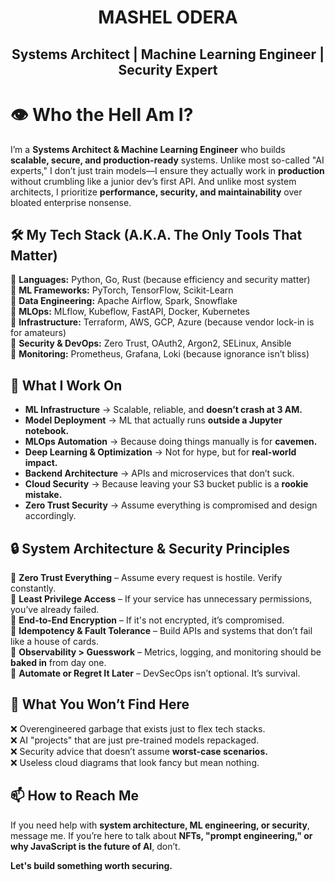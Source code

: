 <h1 align="center"> MASHEL ODERA </h1>

<h2 align="center">Systems Architect | Machine Learning Engineer | Security Expert</h2>

# **👁️ Who the Hell Am I?**  
I’m a **Systems Architect & Machine Learning Engineer** who builds **scalable, secure, and production-ready** systems. Unlike most so-called "AI experts," I don’t just train models—I ensure they actually work in **production** without crumbling like a junior dev’s first API. And unlike most system architects, I prioritize **performance, security, and maintainability** over bloated enterprise nonsense.  

## **🛠️ My Tech Stack (A.K.A. The Only Tools That Matter)**  
🔹 **Languages:** Python, Go, Rust (because efficiency and security matter)  
🔹 **ML Frameworks:** PyTorch, TensorFlow, Scikit-Learn  
🔹 **Data Engineering:** Apache Airflow, Spark, Snowflake  
🔹 **MLOps:** MLflow, Kubeflow, FastAPI, Docker, Kubernetes  
🔹 **Infrastructure:** Terraform, AWS, GCP, Azure (because vendor lock-in is for amateurs)  
🔹 **Security & DevOps:** Zero Trust, OAuth2, Argon2, SELinux, Ansible  
🔹 **Monitoring:** Prometheus, Grafana, Loki (because ignorance isn’t bliss)  

## **🔮 What I Work On**  
- **ML Infrastructure** → Scalable, reliable, and **doesn’t crash at 3 AM.**  
- **Model Deployment** → ML that actually runs **outside a Jupyter notebook.**  
- **MLOps Automation** → Because doing things manually is for **cavemen.**  
- **Deep Learning & Optimization** → Not for hype, but for **real-world impact.**  
- **Backend Architecture** → APIs and microservices that don’t suck.  
- **Cloud Security** → Because leaving your S3 bucket public is a **rookie mistake.**  
- **Zero Trust Security** → Assume everything is compromised and design accordingly.  

## **🔒 System Architecture & Security Principles**  
🔹 **Zero Trust Everything** – Assume every request is hostile. Verify constantly.  
🔹 **Least Privilege Access** – If your service has unnecessary permissions, you’ve already failed.  
🔹 **End-to-End Encryption** – If it's not encrypted, it’s compromised.  
🔹 **Idempotency & Fault Tolerance** – Build APIs and systems that don’t fail like a house of cards.  
🔹 **Observability > Guesswork** – Metrics, logging, and monitoring should be **baked in** from day one.  
🔹 **Automate or Regret It Later** – DevSecOps isn’t optional. It’s survival.  

## **📖 What You Won’t Find Here**  
❌ Overengineered garbage that exists just to flex tech stacks.  
❌ AI "projects" that are just pre-trained models repackaged.  
❌ Security advice that doesn’t assume **worst-case scenarios.**  
❌ Useless cloud diagrams that look fancy but mean nothing.

## **📫 How to Reach Me**  
If you need help with **system architecture, ML engineering, or security**, message me. If you’re here to talk about **NFTs, "prompt engineering," or why JavaScript is the future of AI**, don’t.  

**Let's build something worth securing.**  

